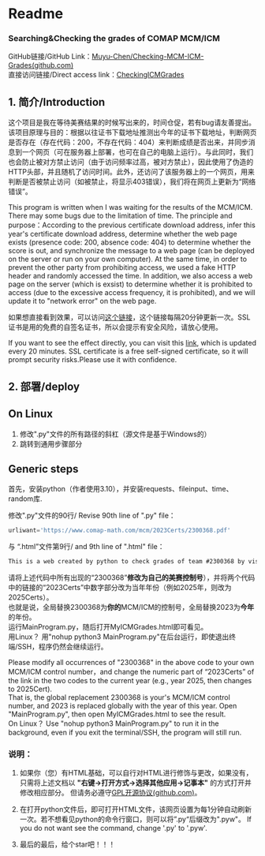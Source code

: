 # Readme

### Searching&Checking the grades of COMAP MCM/ICM

GitHub链接/GitHub Link：[Muyu-Chen/Checking-MCM-ICM-Grades(github.com)](https://github.com/Muyu-Chen/Checking-MCM-ICM-Grades)  
直接访问链接/Direct access link：[CheckingICMGrades](http://47.109.109.48/gradecheck/MyICMGrades.html "CheckingICMGrades")  

## 1. 简介/Introduction

这个项目是我在等待美赛结果的时候写出来的，时间仓促，若有bug请友善提出。该项目原理与目的：根据以往证书下载地址推测出今年的证书下载地址，判断网页是否存在（存在代码：200，不存在代码：404）来判断成绩是否出来，并同步消息到一个网页（可在服务器上部署，也可在自己的电脑上运行）。与此同时，我们也会防止被对方禁止访问（由于访问频率过高，被对方禁止），因此使用了伪造的HTTP头部，并且随机了访问时间。此外，还访问了该服务器上的一个网页，用来判断是否被禁止访问（如被禁止，将显示403错误），我们将在网页上更新为“网络错误”。     

This program is written when I was waiting for the results of the MCM/ICM. There may some bugs due to the limitation of time. The principle and purpose：According to the previous certificate download address, infer this year's certificate download address, determine whether the web page exists (presence code: 200, absence code: 404) to determine whether the score is out, and synchronize the message to a web page (can be deployed on the server or run on your own computer). At the same time, in order to prevent the other party from prohibiting access, we used a fake HTTP header and randomly accessed the time. In addition, we also access a web page on the server (which is exsist) to determine whether it is prohibited to access (due to the excessive access frequency, it is prohibited), and we will update it to "network error" on the web page.  

如果想直接看到效果，可以访问[这个链接](http://47.109.109.48/gradecheck/MyICMGrades.html "CheckingICMGrades")，这个链接每隔20分钟更新一次。SSL证书是用的免费的自签名证书，所以会提示有安全风险，请放心使用。  

If you want to see the effect directly, you can visit this [link](http://47.109.109.48/gradecheck/MyICMGrades.html "CheckingICMGrades"), which is updated every 20 minutes. SSL certificate is a free self-signed certificate, so it will prompt security risks.Please use it with confidence.  

## 2. 部署/deploy    

## On Linux  

1. 修改".py"文件的所有路径的斜杠（源文件是基于Windows的）
2. 跳转到通用步骤部分

## Generic steps
首先，安装python（作者使用3.10），并安装requests、fileinput、time、random库.  

修改".py"文件的90行/ Revise 90th line of ".py" file：
```python
urliwant='https://www.comap-math.com/mcm/2023Certs/2300368.pdf'
```

与 “.html”文件第9行/ and 9th line of ".html" file：  

```HTML
This is a web created by python to check grades of team #2300368 by visiting the <a href="https://www.comap-math.com/mcm/2023Certs/2300368.pdf" title="check grades of team #2300368" target="_blank">webpage</a> of download the ICM certification. The program will visit the website every 1190 to 1210 seconds and show the result on this page.
```

请将上述代码中所有出现的“2300368”**修改为自己的美赛控制号**），并将两个代码中的链接的“2023Certs”中数字部分改为当年年份（例如2025年，则改为2025Certs）。  
也就是说，全局替换2300368为**你的**MCM/ICM的控制号，全局替换2023为**今年**的年份。  
运行MainProgram.py，随后打开MyICMGrades.html即可看见。  
用Linux？  用"nohup python3 MainProgram.py"在后台运行，即使退出终端/SSH，程序仍然会继续运行。  

Please modify all occurrences of "2300368" in the above code to your own MCM/ICM control number，and change the numeric part of “2023Certs” of the link in the two codes to the current year (e.g., year 2025, then changes to 2025Cert).  
That is, the global replacement 2300368 is your's MCM/ICM control number, and 2023 is replaced globally with the year of this year.
Open "MainProgram.py", then open MyICMGrades.html to see the result.  
On Linux？ Use "nohup python3 MainProgram.py" to run it in the background, even if you exit the terminal/SSH, the program will still run.

### 说明：

1. 如果你（您）有HTML基础，可以自行对HTML进行修饰与更改，如果没有，只需将上述文档以 **"右键->打开方式->选择其他应用->记事本"** 的方式打开并修改相应部分。 但请务必遵守[GPL开源协议(github.com)](https://github.com/Muyu-Chen/Checking-MCM-ICM-Grades/blob/main/LICENSE)。

2. 在打开python文件后，即可打开HTML文件，该网页设置为每1分钟自动刷新一次。若不想看见python的命令行窗口，则可以将”.py“后缀改为".pyw"。  If you do not want see the command, change '.py' to '.pyw'. 

3. 最后的最后，给个star吧！！！
